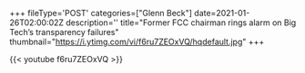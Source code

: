 +++
fileType='POST'
categories=["Glenn Beck"]
date=2021-01-26T02:00:02Z
description=''
title="Former FCC chairman rings alarm on Big Tech’s transparency failures"
thumbnail="https://i.ytimg.com/vi/f6ru7ZEOxVQ/hqdefault.jpg"
+++

{{< youtube f6ru7ZEOxVQ >}}
